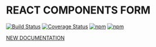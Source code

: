 # REACT COMPONENTS FORM
[![Build Status](https://travis-ci.org/mprzodala/react-components-form.svg?branch=master)](https://travis-ci.org/mprzodala/react-components-form)
[![Coverage Status](https://coveralls.io/repos/github/mprzodala/react-components-form/badge.svg?branch=master)](https://coveralls.io/github/mprzodala/react-components-form?branch=master)
[![npm](https://img.shields.io/npm/l/react-components-form.svg)](https://npmjs.org/package/react-components-form)
[![npm](https://img.shields.io/npm/v/react-components-form.svg)](https://npmjs.org/package/react-components-form)

[NEW DOCUMENTATION](https://mprzodala.gitbooks.io/react-components-form/content/)